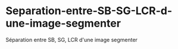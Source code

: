 # Separation-entre-SB-SG-LCR-d-une-image-segmenter
Séparation entre SB, SG, LCR d'une image segmenter
